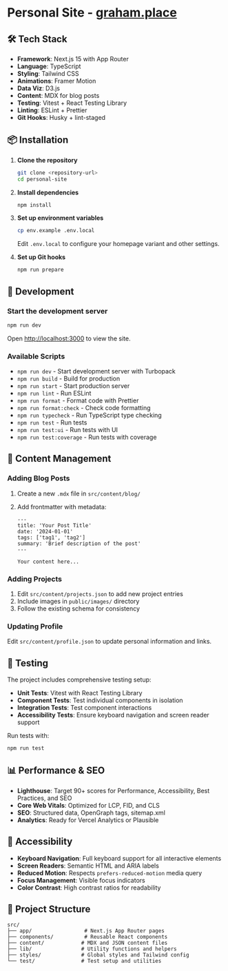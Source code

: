 # Personal Site - [graham.place](https://graham.place)

## 🛠️ Tech Stack

- **Framework**: Next.js 15 with App Router
- **Language**: TypeScript
- **Styling**: Tailwind CSS
- **Animations**: Framer Motion
- **Data Viz**: D3.js
- **Content**: MDX for blog posts
- **Testing**: Vitest + React Testing Library
- **Linting**: ESLint + Prettier
- **Git Hooks**: Husky + lint-staged

## 📦 Installation

1. **Clone the repository**

   ```bash
   git clone <repository-url>
   cd personal-site
   ```

2. **Install dependencies**

   ```bash
   npm install
   ```

3. **Set up environment variables**

   ```bash
   cp env.example .env.local
   ```

   Edit `.env.local` to configure your homepage variant and other settings.

4. **Set up Git hooks**
   ```bash
   npm run prepare
   ```

## 🚀 Development

### Start the development server

```bash
npm run dev
```

Open [http://localhost:3000](http://localhost:3000) to view the site.

### Available Scripts

- `npm run dev` - Start development server with Turbopack
- `npm run build` - Build for production
- `npm run start` - Start production server
- `npm run lint` - Run ESLint
- `npm run format` - Format code with Prettier
- `npm run format:check` - Check code formatting
- `npm run typecheck` - Run TypeScript type checking
- `npm run test` - Run tests
- `npm run test:ui` - Run tests with UI
- `npm run test:coverage` - Run tests with coverage

## 📝 Content Management

### Adding Blog Posts

1. Create a new `.mdx` file in `src/content/blog/`
2. Add frontmatter with metadata:

   ```mdx
   ---
   title: 'Your Post Title'
   date: '2024-01-01'
   tags: ['tag1', 'tag2']
   summary: 'Brief description of the post'
   ---

   Your content here...
   ```

### Adding Projects

1. Edit `src/content/projects.json` to add new project entries
2. Include images in `public/images/` directory
3. Follow the existing schema for consistency

### Updating Profile

Edit `src/content/profile.json` to update personal information and links.

## 🧪 Testing

The project includes comprehensive testing setup:

- **Unit Tests**: Vitest with React Testing Library
- **Component Tests**: Test individual components in isolation
- **Integration Tests**: Test component interactions
- **Accessibility Tests**: Ensure keyboard navigation and screen reader support

Run tests with:

```bash
npm run test
```

## 📊 Performance & SEO

- **Lighthouse**: Target 90+ scores for Performance, Accessibility, Best Practices, and SEO
- **Core Web Vitals**: Optimized for LCP, FID, and CLS
- **SEO**: Structured data, OpenGraph tags, sitemap.xml
- **Analytics**: Ready for Vercel Analytics or Plausible

## 🎯 Accessibility

- **Keyboard Navigation**: Full keyboard support for all interactive elements
- **Screen Readers**: Semantic HTML and ARIA labels
- **Reduced Motion**: Respects `prefers-reduced-motion` media query
- **Focus Management**: Visible focus indicators
- **Color Contrast**: High contrast ratios for readability

## 📁 Project Structure

```
src/
├── app/                 # Next.js App Router pages
├── components/          # Reusable React components
├── content/            # MDX and JSON content files
├── lib/                # Utility functions and helpers
├── styles/             # Global styles and Tailwind config
└── test/               # Test setup and utilities
```
